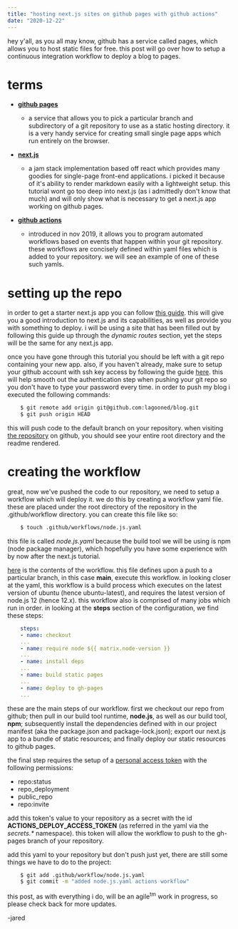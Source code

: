 ```yaml
---
title: "hosting next.js sites on github pages with github actions"
date: "2020-12-22"
---
```


hey y'all, as you all may know, github has a service called pages, which allows you to host static files for free. this post will go over how to setup a continuous integration workflow to deploy a blog to pages.

# terms
- **[github pages](https://pages.github.com)**
  - a service that allows you to pick a particular branch and subdirectory of a git repository to use as a static hosting directory. it is a very handy service for creating small single page apps which run entirely on the browser.

- **[next.js](https://nextjs.org)**
  - a jam stack implementation based off react which provides many goodies for single-page front-end applications. i picked it because of it's ability to render markdown easily with a lightweight setup. this tutorial wont go too deep into next.js (as i admittedly don't know that much) and will only show what is necessary to get a next.js app working on github pages.

- **[github actions](https://github.com/features/actions)**
  - introduced in nov 2019, it allows you to program automated workflows based on events that happen within your git repository. these workflows are concisely defined within yaml files which is added to your repository. we will see an example of one of these such yamls.

# setting up the repo

in order to get a starter next.js app you can follow [this guide](https://nextjs.org/learn/basics/create-nextjs-app). this will give you a good introduction to next.js and its capabilities, as well as provide you with something to deploy. i will be using a site that has been filled out by following this guide up through the *dynamic routes* section, yet the steps will be the same for any next.js app.

once you have gone through this tutorial you should be left with a git repo containing your new app. also, if you haven't already, make sure to setup your github account with ssh key access by following the guide [here](https://docs.github.com/en/free-pro-team@latest/github/authenticating-to-github/connecting-to-github-with-ssh). this will help smooth out the authentication step when pushing your git repo so you don't have to type your password every time. in order to push my blog i executed the following commands:

```bash
    $ git remote add origin git@github.com:lagooned/blog.git
    $ git push origin HEAD
```

this will push code to the default branch on your repository. when visiting [the repository](https://github.com/lagooned/blog) on github, you should see your entire root directory and the readme rendered.

# creating the workflow

great, now we've pushed the code to our repository, we need to setup a workflow which will deploy it. we do this by creating a workflow yaml file. these are placed under the root directory of the repository in the .github/workflow directory. you can create this file like so:

```bash
    $ touch .github/workflows/node.js.yaml
```

this file is called *node.js.yaml* because the build tool we will be using is npm (node package manager), which hopefully you have some experience with by now after the next.js tutorial. 

[here](https://github.com/lagooned/blog/blob/main/.github/workflows/node.js.yml) is the contents of the workflow. this file defines upon a push to a particular branch, in this case **main**, execute this workflow. in looking closer at the yaml, this workflow is a build process which executes on the latest version of ubuntu (hence ubuntu-latest), and requires the latest version of node.js 12 (hence 12.x). this workflow also is comprised of many jobs which run in order. in looking at the **steps** section of the configuration, we find these steps:

```yaml
    steps:
    - name: checkout
    ...
    - name: require node ${{ matrix.node-version }}
    ...
    - name: install deps
    ...
    - name: build static pages
    ...
    - name: deploy to gh-pages
    ...
```

these are the main steps of our workflow. first we checkout our repo from github; then pull in our build tool runtime, **node.js**, as well as our build tool, **npm**; subsequently install the dependencies defined with in our project manifest (aka the package.json and package-lock.json); export our next.js app to a bundle of static resources; and finally deploy our static resources to github pages.

the final step requires the setup of a [personal access token]( https://docs.github.com/en/free-pro-team@latest/github/authenticating-to-github/creating-a-personal-access-token) with the following permissions:

- repo:status
- repo_deployment
- public_repo
- repo:invite

add this token's value to your repository as a secret with the id **ACTIONS_DEPLOY_ACCESS_TOKEN** (as referred in the yaml via the *secrets.\** namespace). this token will allow the workflow to push to the gh-pages branch of your repository.

add this yaml to your repository but don't push just yet, there are still some things we have to do to the project:

```bash
    $ git add .github/workflow/node.js.yaml
    $ git commit -m "added node.js.yaml actions workflow"
```

this post, as with everything i do, will be an agile<sup>tm</sup> work in progress, so please check back for more updates.

-jared
